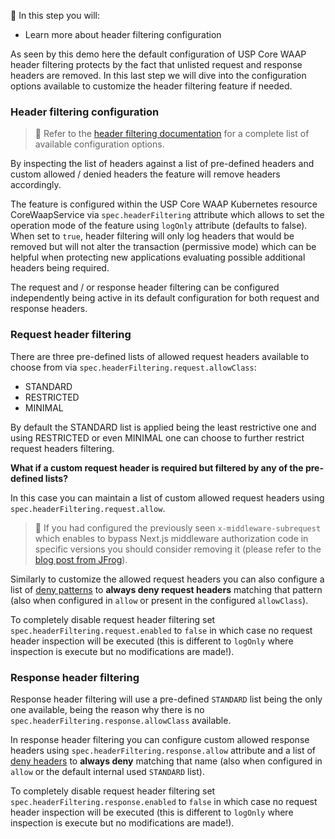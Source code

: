 <!--
SPDX-FileCopyrightText: 2025 United Security Providers AG, Switzerland

SPDX-License-Identifier: GPL-3.0-only
-->

&#127919; In this step you will:

* Learn more about header filtering configuration

As seen by this demo here the default configuration of USP Core WAAP header filtering protects by the fact that unlisted request and response headers are removed. In this last step we will dive into the configuration options available to customize the header filtering feature if needed.

### Header filtering configuration

> &#128270; Refer to the [header filtering documentation](https://docs.united-security-providers.ch/usp-core-waap/crd-doc/#corewaapservicespecheaderfilteringrequest) for a complete list of available configuration options.

By inspecting the list of headers against a list of pre-defined headers and custom allowed / denied headers the feature will remove headers accordingly.

The feature is configured within the USP Core WAAP Kubernetes resource CoreWaapService via `spec.headerFiltering` attribute which allows to set the operation mode of the feature using `logOnly` attribute (defaults to false). When set to `true`, header filtering will only log headers that would be removed but will not alter the transaction (permissive mode) which can be helpful when protecting new applications evaluating possible additional headers being required.

The request and / or response header filtering can be configured independently being active in its default configuration for both request and response headers.

### Request header filtering

There are three pre-defined lists of allowed request headers available to choose from via `spec.headerFiltering.request.allowClass`:

* STANDARD
* RESTRICTED
* MINIMAL

By default the STANDARD list is applied being the least restrictive one and using RESTRICTED or even MINIMAL one can choose to further restrict request headers filtering.

**What if a custom request header is required but filtered by any of the pre-defined lists?**

In this case you can maintain a list of custom allowed request headers using `spec.headerFiltering.request.allow`.

> &#128270; If you had configured the previously seen `x-middleware-subrequest` which enables to bypass Next.js middleware authorization code in specific versions you should consider removing it (please refer to the [blog post from JFrog](https://jfrog.com/blog/cve-2025-29927-next-js-authorization-bypass/)).

Similarly to customize the allowed request headers you can also configure a list of [deny patterns](https://docs.united-security-providers.ch/usp-core-waap/crd-doc/#corewaapservicespecheaderfilteringrequestdenyindex) to **always deny request headers** matching that pattern (also when configured in `allow` or present in the configured `allowClass`).

To completely disable request header filtering set `spec.headerFiltering.request.enabled` to `false` in which case no request header inspection will be executed (this is different to `logOnly` where inspection is execute but no modifications are made!).

### Response header filtering

Response header filtering will use a pre-defined `STANDARD` list being the only one available, being the reason why there is no `spec.headerFiltering.response.allowClass` available.

In response header filtering you can configure custom allowed response headers using `spec.headerFiltering.response.allow` attribute and a list of [deny headers](https://docs.united-security-providers.ch/usp-core-waap/crd-doc/#corewaapservicespecheaderfilteringresponse) to **always deny** matching that name (also when configured in `allow` or the default internal used `STANDARD` list).

To completely disable request header filtering set `spec.headerFiltering.response.enabled` to `false` in which case no request header inspection will be executed (this is different to `logOnly` where inspection is execute but no modifications are made!).
